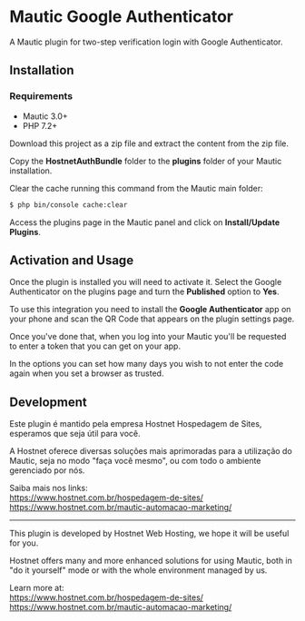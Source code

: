 # Mautic Google Authenticator

A Mautic plugin for two-step verification login with Google Authenticator.

## Installation

### Requirements
- Mautic 3.0+
- PHP 7.2+

Download this project as a zip file and extract the content from the zip file.

Copy the **HostnetAuthBundle** folder to the **plugins** folder of your Mautic installation.

Clear the cache running this command from the Mautic main folder:
```sh
$ php bin/console cache:clear
```
Access the plugins page in the Mautic panel and click on **Install/Update Plugins**.

## Activation and Usage

Once the plugin is installed you will need to activate it. Select the Google Authenticator on the plugins page and turn the **Published** option to **Yes**.

To use this integration you need to install the **Google Authenticator** app on your phone and scan the QR Code that appears on the plugin settings page.

Once you've done that, when you log into your Mautic you'll be requested to enter a token that you can get on your app.

In the options you can set how many days you wish to not enter the code again when you set a browser as trusted.

## Development

Este plugin é mantido pela empresa Hostnet Hospedagem de Sites, esperamos que seja útil para você.

A Hostnet oferece diversas soluções mais aprimoradas para a utilização do Mautic, seja no modo "faça você mesmo", ou com todo o ambiente gerenciado por nós.

Saiba mais nos links:  
https://www.hostnet.com.br/hospedagem-de-sites/  
https://www.hostnet.com.br/mautic-automacao-marketing/

***

This plugin is developed by Hostnet Web Hosting, we hope it will be useful for you.

Hostnet offers many and more enhanced solutions for using Mautic, both in "do it yourself" mode or with the whole environment managed by us.

Learn more at:  
https://www.hostnet.com.br/hospedagem-de-sites/  
https://www.hostnet.com.br/mautic-automacao-marketing/
